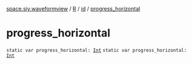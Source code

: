 [space.siy.waveformview](../../index.md) / [R](../index.md) / [id](index.md) / [progress_horizontal](./progress_horizontal.md)

# progress_horizontal

`static var progress_horizontal: `[`Int`](https://kotlinlang.org/api/latest/jvm/stdlib/kotlin/-int/index.html)
`static var progress_horizontal: `[`Int`](https://kotlinlang.org/api/latest/jvm/stdlib/kotlin/-int/index.html)